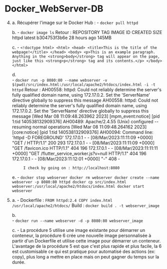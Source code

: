 # Docker_WebServer-DB

4.
    a. Récupérer l'image sur le Docker Hub :
        -   `docker pull httpd`

    b. 
        -   `docker image ls`
            Retour : 
                REPOSITORY                           TAG       IMAGE ID       CREATED         SIZE
                httpd                                latest    b304753f3b6e   28 hours ago    145MB
    
    c.
        -   `<!doctype html>
            <html>
            <head>
                <title>This is the title of the webpage!</title>
            </head>
            <body>
                <p>This is an example paragraph. Anything in the <strong>body</strong> tag will appear on the page, just like this <strong>p</strong> tag and its contents.</p>
            </body>
            </html>`

    d.  
        -   `docker run -p 8080:80 --name webserver -v $(pwd)/src/index.html:/usr/local/apache2/htdocs/index.html -i -t httpd`
            Retour :
                AH00558: httpd: Could not reliably determine the server's fully qualified domain name, using 172.17.0.2. Set the 'ServerName' directive globally to suppress this message
                    AH00558: httpd: Could not reliably determine the server's fully qualified domain name, using 172.17.0.2. Set the 'ServerName' directive globally to suppress this message
                    [Wed Mar 08 11:09:48.263962 2023] [mpm_event:notice] [pid 1:tid 140538132909376] AH00489: Apache/2.4.55 (Unix) configured -- resuming normal operations
                    [Wed Mar 08 11:09:48.264162 2023] [core:notice] [pid 1:tid 140538132909376] AH00094: Command line: 'httpd -D FOREGROUND'
                    172.17.0.1 - - [08/Mar/2023:11:11:09 +0000] "GET / HTTP/1.1" 200 293
                    172.17.0.1 - - [08/Mar/2023:11:11:09 +0000] "GET /favicon.ico HTTP/1.1" 404 196
                    172.17.0.1 - - [08/Mar/2023:11:11:11 +0000] "GET /flutter_service_worker.js?v=null HTTP/1.1" 404 196
                    172.17.0.1 - - [08/Mar/2023:11:12:01 +0000] "-" 408 -

            I check by going on : http://localhost:8080

    e.
        -   `docker stop webserver
            docker rm webserver
            docker create --name webserver -p 8080:80 httpd
            docker cp src/index.html webserver:/usr/local/apache2/htdocs/index.html
            docker start webserver`
    
6.
    a. 
        -   Dockerfile :    `FROM httpd:2.4
                             COPY index.html /usr/local/apache2/htdocs/`
            Build : `docker build . -t webserver_image`

    b.  
        -   `docker run --name webserver -d -p 8080:80 webserver_image`
    
    c.
        -   La procédure 5 utilise une image existante pour démarrer un conteneur, la procédure 6 crée une nouvelle image personnalisée à partir d'un Dockerfile et utilise cette image pour démarrer un conteneur. L'avantage de la procédure 5 est que c'est plus rapide et plus facile, la 6 est customisable ce qui est pratique pour automatisé des actions (ex: copy), plus long a mettre en place mais on peut gagner du temps sur la durée.
    
    
        


    

